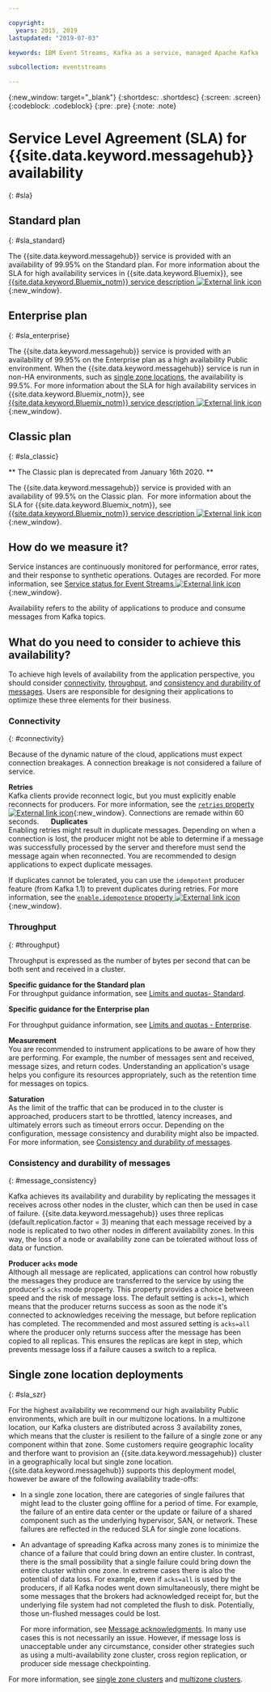 ```yaml
---

copyright:
  years: 2015, 2019
lastupdated: "2019-07-03"

keywords: IBM Event Streams, Kafka as a service, managed Apache Kafka

subcollection: eventstreams

---
```


{:new_window: target="_blank"}
{:shortdesc: .shortdesc}
{:screen: .screen}
{:codeblock: .codeblock}
{:pre: .pre}
{:note: .note}

# Service Level Agreement (SLA) for {{site.data.keyword.messagehub}} availability 
{: #sla}

## Standard plan
{: #sla_standard}

The {{site.data.keyword.messagehub}} service is provided with an availability of 99.95% on the Standard plan.
For more information about the SLA for high availability services in {{site.data.keyword.Bluemix}}, see
[{{site.data.keyword.Bluemix_notm}} service description ![External link icon](../../icons/launch-glyph.svg "External link icon")](https://www-03.ibm.com/software/sla/sladb.nsf/8bd55c6b9fa8039c86256c6800578854/c4ceb9f019f9eb4c862582f9001b3994/$FILE/i126-6605-16_04-2019_en_US.pdf){:new_window}.


## Enterprise plan
{: #sla_enterprise}

The {{site.data.keyword.messagehub}} service is provided with an availability of 99.95% on the Enterprise plan as a high availability Public environment. When the {{site.data.keyword.messagehub}} service is run in non-HA environments, such as [single zone locations](#sla_szr), the availability is 99.5%. 
For more information about the SLA for high availability services in {{site.data.keyword.Bluemix_notm}}, see
[{{site.data.keyword.Bluemix_notm}} service description ![External link icon](../../icons/launch-glyph.svg "External link icon")](https://www-03.ibm.com/software/sla/sladb.nsf/8bd55c6b9fa8039c86256c6800578854/c4ceb9f019f9eb4c862582f9001b3994/$FILE/i126-6605-16_04-2019_en_US.pdf){:new_window}.

## Classic plan
{: #sla_classic}

** The Classic plan is deprecated from January 16th 2020. **

The {{site.data.keyword.messagehub}} service is provided with an availability of 99.5% on the Classic plan. 
For more information about the SLA for {{site.data.keyword.Bluemix_notm}}, see
[{{site.data.keyword.Bluemix_notm}} service description ![External link icon](../../icons/launch-glyph.svg "External link icon")](https://www-03.ibm.com/software/sla/sladb.nsf/8bd55c6b9fa8039c86256c6800578854/c4ceb9f019f9eb4c862582f9001b3994/$FILE/i126-6605-16_04-2019_en_US.pdf){:new_window}.

<!--
## What does 99.95% availability mean?
Availability refers to the ability of applications to produce and consume messages from Kafka topics.
-->


## How do we measure it?
Service instances are continuously monitored for performance, error rates, and their response to synthetic operations. Outages are recorded. For more information, see [Service status for Event Streams ![External link icon](../../icons/launch-glyph.svg "External link icon")](https://cloud.ibm.com/status?component=messagehub&selected=status){:new_window}.

Availability refers to the ability of applications to produce and consume messages from Kafka topics.

## What do you need to consider to achieve this availability?
To achieve high levels of availability from the application perspective, you should consider [connectivity](/docs/services/EventStreams?topic=eventstreams-sla#connectivity), [throughput](/docs/services/EventStreams?topic=eventstreams-sla#throughput), and [consistency and durability of messages](/docs/services/EventStreams?topic=eventstreams-sla#message_consistency). Users are responsible for designing their applications to optimize these three elements for their business.

### Connectivity
{: #connectivity}

Because of the dynamic nature of the cloud, applications must expect connection breakages. A connection breakage is not considered a failure of service.

**Retries**<br/>
Kafka clients provide reconnect logic, but you must explicitly enable reconnects for producers. For more information, see the [ <code>retries</code> property ![External link icon](../../icons/launch-glyph.svg "External link icon")](http://kafka.apache.org/11/documentation.html#producerconfigs){:new_window}. Connections are remade within 60 seconds.   
 
**Duplicates**<br/>
Enabling retries might result in duplicate messages. Depending on when a connection is lost, the producer might not be able to determine if a message was successfully processed by the server and therefore must send the message again when reconnected. You are recommended to design applications to expect duplicate messages. 

If duplicates cannot be tolerated, you can use the <code>idempotent</code> producer feature (from Kafka 1.1) to prevent duplicates during retries. For more information, see the [ <code>enable.idempotence</code> property ![External link icon](../../icons/launch-glyph.svg "External link icon")](http://kafka.apache.org/11/documentation.html#producerconfigs){:new_window}.

### Throughput
{: #throughput}

Throughput is expressed as the number of bytes per second that can be both sent and received in a cluster. 

**Specific guidance for the Standard plan**<br/>
For throughput guidance information, see [Limits and quotas- Standard](/docs/services/EventStreams?topic=eventstreams-kafka_quotas#standard_throughput). 

**Specific guidance for the Enterprise plan**<br/>

For throughput guidance information, see [Limits and quotas - Enterprise](/docs/services/EventStreams?topic=eventstreams-kafka_quotas#enterprise_throughput). 

**Measurement**<br/>
You are recommended to instrument applications to be aware of how they are performing. For example, the number of messages sent and received, message sizes, and return codes. Understanding an application's usage helps you configure its resources appropriately, such as the retention time for messages on topics.

**Saturation**<br/>
As the limit of the traffic that can be produced in to the cluster is approached, producers start to be throttled, latency increases, and ultimately errors such as timeout errors occur. Depending on the configuration, message consistency and durability might also be impacted. For more information, see [Consistency and durability of messages](/docs/services/EventStreams?topic=eventstreams-sla#message_consistency).

### Consistency and durability of messages
{: #message_consistency}

Kafka achieves its availability and durability by replicating the messages it receives across other nodes in the cluster, which can then be used in case of failure. {{site.data.keyword.messagehub}} uses three replicas (default.replication.factor = 3) meaning that each message received by a node is replicated to two other nodes in different availability zones. In this way, the loss of a node or availability zone can be tolerated without loss of data or function.

**Producer <code>acks</code> mode**<br/>
Although all message are replicated, applications can control how robustly the messages they produce are transferred to the service by using the producer's <code>acks</code> mode property. This property provides a choice between speed and the risk of message loss. The default setting is <code>acks=1</code>, which means that the producer returns success as soon as the node it's connected to acknowledges receiving the message, but before replication has completed. The recommended and most assured setting is <code>acks=all</code> where the producer only returns success after the message has been copied to all replicas. This ensures the replicas are kept in step, which prevents message loss if a failure causes a switch to a replica.

## Single zone location deployments
{: #sla_szr}

For the highest availability we recommend our high availability Public environments, which are built in our multizone locations. In a multizone location, our Kafka clusters are distributed across 3 availability zones, which means that the cluster is resilient to the failure of a single zone or any component within that zone.
Some customers require geographic locality and therfore want to provision an {{site.data.keyword.messagehub}} cluster in a geographically local but single zone location. {{site.data.keyword.messagehub}} supports this deployment model, however be aware of the following availability trade-offs:
* In a single zone location, there are categories of single failures that might lead to the cluster going offline for a period of time. For example, the failure of an entire data center or the update or failure of a shared component such as the underlying hypervisor, SAN, or network. These failures are reflected in the reduced SLA for single zone locations.
* An advantage of spreading Kafka across many zones is to minimize the chance of a failure that could bring down an entire cluster. In contrast, there is the small possibility that a single failure could bring down the entire cluster within one zone. In extreme cases there is also the potential of data loss. For example, even if <code>acks=all</code> is used by the producers, if all Kafka nodes went down simultaneously, there might be some messages that the brokers had acknowledged receipt for, but the underlying file system had not completed the flush to disk. Potentially, those un-flushed messages could be lost. 

    For more information, see [Message acknowledgments](/docs/services/EventStreams?topic=eventstreams-producing_messages#message_acknowledgments). In many use cases this is not necessarily an issue. However, if message loss is unacceptable under any circumstance, consider other strategies such as using a multi-availability zone cluster, cross region replication, or producer side message checkpointing.

For more information, see [single zone clusters](/docs/containers?topic=containers-regions-and-zones#regions_single_zone) and [multizone clusters](/docs/containers?topic=containers-regions-and-zones#regions_multizone).




